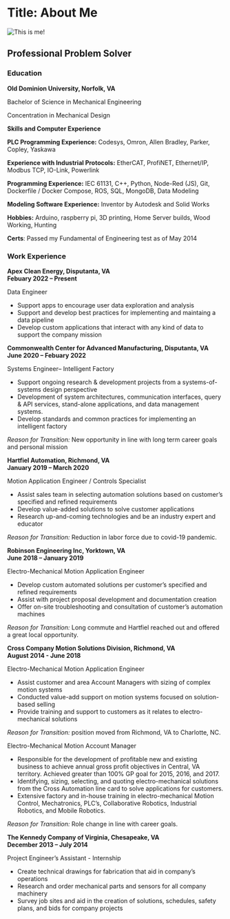 Title: About Me
======================================

![This is me!]({static}/images/about/self_portrait.jpg)

## Professional Problem Solver

### **Education**

**Old Dominion University, Norfolk, VA**

Bachelor of Science in Mechanical Engineering

Concentration in Mechanical Design

**Skills and Computer Experience**

**PLC Programming Experience:** Codesys, Omron, Allen Bradley, Parker, Copley, Yaskawa

**Experience with Industrial Protocols:** EtherCAT, ProfiNET, Ethernet/IP, Modbus TCP, IO-Link, Powerlink

**Programming Experience:** IEC 61131, C++, Python, Node-Red (JS), Git, Dockerfile / Docker Compose, ROS, SQL, MongoDB, Data Modeling

**Modeling Software Experience:** Inventor by Autodesk and Solid Works

**Hobbies:** Arduino, raspberry pi, 3D printing, Home Server builds, Wood Working, Hunting

**Certs**: Passed my Fundamental of Engineering test as of May 2014

### **Work Experience**

**Apex Clean Energy, Disputanta, VA**  
**Febuary 2022 – Present**

Data Engineer 

*   Support apps to encourage user data exploration and analysis
*   Support and develop best practices for implementing and maintaing a data pipeline
*   Develop custom applications that interact with any kind of data to support the company mission 

**Commonwealth Center for Advanced Manufacturing, Disputanta, VA**  
**June 2020 – Febuary 2022**

Systems Engineer– Intelligent Factory

*   Support ongoing research & development projects from a systems-of-systems design perspective
*   Development of system architectures, communication interfaces, query & API services, stand-alone applications, and data management systems.
*   Develop standards and common practices for implementing an intelligent factory

_Reason for Transition:_ New opportunity in line with long term career goals and personal mission

**Hartfiel Automation, Richmond, VA**  
**January 2019 – March 2020**

Motion Application Engineer / Controls Specialist

*   Assist sales team in selecting automation solutions based on customer’s specified and refined requirements
*   Develop value-added solutions to solve customer applications
*   Research up-and-coming technologies and be an industry expert and educator

_Reason for Transition:_ Reduction in labor force due to covid-19 pandemic.

**Robinson Engineering Inc, Yorktown, VA**  
**June 2018 – January 2019**

Electro-Mechanical Motion Application Engineer

*   Develop custom automated solutions per customer’s specified and refined requirements
*   Assist with project proposal development and documentation creation
*   Offer on-site troubleshooting and consultation of customer’s automation machines

_Reason for Transition:_ Long commute and Hartfiel reached out and offered a great local opportunity.

**Cross Company Motion Solutions Division, Richmond, VA**  
**August 2014 - June 2018**

Electro-Mechanical Motion Application Engineer

*   Assist customer and area Account Managers with sizing of complex motion systems
*   Conducted value-add support on motion systems focused on solution-based selling
*   Provide training and support to customers as it relates to electro-mechanical solutions

_Reason for Transition:_ position moved from Richmond, VA to Charlotte, NC.

Electro-Mechanical Motion Account Manager

*   Responsible for the development of profitable new and existing business to achieve annual gross profit objectives in Central, VA territory. Achieved greater than 100% GP goal for 2015, 2016, and 2017.
*   Identifying, sizing, selecting, and quoting electro-mechanical solutions from the Cross Automation line card to solve applications for customers.
*   Extensive factory and in-house training in electro-mechanical Motion Control, Mechatronics, PLC’s, Collaborative Robotics, Industrial Robotics, and Mobile Robotics.

_Reason for Transition:_ Role change in line with career goals.

**The Kennedy Company of Virginia, Chesapeake, VA**  
**December 2013 – July 2014**

Project Engineer’s Assistant - Internship

*   Create technical drawings for fabrication that aid in company’s operations
*   Research and order mechanical parts and sensors for all company machinery
*   Survey job sites and aid in the creation of solutions, schedules, safety plans, and bids for company projects
